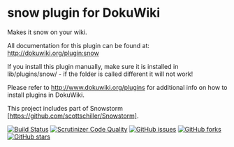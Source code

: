 # snow plugin for DokuWiki

Makes it snow on your wiki.

All documentation for this plugin can be found at: http://dokuwiki.org/plugin:snow

If you install this plugin manually, make sure it is installed in lib/plugins/snow/ - if the folder is called different it will not work!

Please refer to http://www.dokuwiki.org/plugins for additional info on how to install plugins in DokuWiki.

This project includes part of Snowstorm [https://github.com/scottschiller/Snowstorm].

[![Build Status](https://travis-ci.com/mprins/dokuwiki-plugin-snow.svg?branch=master)](https://travis-ci.com/mprins/dokuwiki-plugin-snow)
[![Scrutinizer Code Quality](https://scrutinizer-ci.com/g/mprins/dokuwiki-plugin-snow/badges/quality-score.png?b=master)](https://scrutinizer-ci.com/g/mprins/dokuwiki-plugin-snow/?branch=master)
[![GitHub issues](https://img.shields.io/github/issues/mprins/dokuwiki-plugin-snow.svg)](https://github.com/mprins/dokuwiki-plugin-snow/issues)
[![GitHub forks](https://img.shields.io/github/forks/mprins/dokuwiki-plugin-snow.svg)](https://github.com/mprins/dokuwiki-plugin-snow/network)
[![GitHub stars](https://img.shields.io/github/stars/mprins/dokuwiki-plugin-snow.svg)](https://github.com/mprins/dokuwiki-plugin-snow/stargazers)
